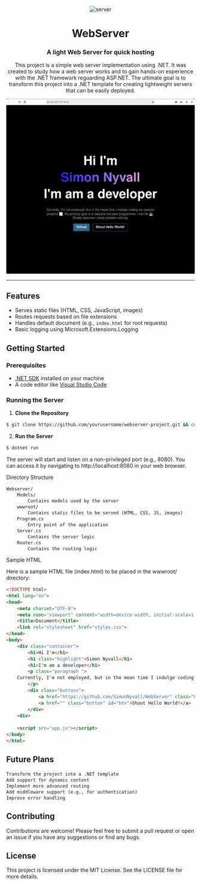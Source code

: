 
<div align="center">
    <img width="200px" src="https://www.pngplay.com/wp-content/uploads/7/Cloud-Server-PNG-Clipart-Background.png" alt="server">
    <h1>WebServer</h1>
    <h3>A light Web Server for quick hosting</h3>
    <p>This project is a simple web server implementation using .NET. It was created to study how a web server works and to gain hands-on experience with the .NET framework reguarding ASP.NET. The ultimate goal is to transform this project into a .NET template for creating lightweight servers that can be easily deployed.</p>

<img width="600px" src="./images/Screenshot from 2024-07-15 20-00-43.png">
<hr/>
</div>

## Features

- Serves static files (HTML, CSS, JavaScript, images)
- Routes requests based on file extensions
- Handles default document (e.g., `index.html` for root requests)
- Basic logging using Microsoft.Extensions.Logging

## Getting Started

### Prerequisites

- [.NET SDK](https://dotnet.microsoft.com/download) installed on your machine
- A code editor like [Visual Studio Code](https://code.visualstudio.com/)

### Running the Server

1. **Clone the Repository**
```bash
$ git clone https://github.com/yourusername/webserver-project.git && cd webserver-project
```

2. **Run the Server**
```bash
$ dotnet run
```

The server will start and listen on a non-privileged port (e.g., 8080). You can access it by navigating to http://localhost:8080 in your web browser.

Directory Structure

    Webserver/
        Models/
            Contains models used by the server
        wwwroot/
            Contains static files to be served (HTML, CSS, JS, images)
        Program.cs
            Entry point of the application
        Server.cs
            Contains the server logic
        Router.cs
            Contains the routing logic

Sample HTML

Here is a sample HTML file (index.html) to be placed in the wwwroot/ directory:

``` html
<!DOCTYPE html>
<html lang="en">
<head>
    <meta charset="UTF-8">
    <meta name="viewport" content="width=device-width, initial-scale=1.0">
    <title>Document</title>
    <link rel="stylesheet" href="styles.css">
</head>
<body>
    <div class="container">
        <h1>Hi I'm</h1>
        <h1 class="highlight">Simon Nyvall</h1>
        <h1>I'm am a developer</h1>
        <p class="paragraph ">
    Currently, I'm not employed, but in the mean time I indulge coding my passion projects 📈. My primary goal is to become the best programmer I can be 💻. Simply beacuse I enjoy problem solving.
        </p>
        <div class="buttons">
            <a href="https://github.com/SimonNyvall/WebServer" class="button github">Github</a>
            <a href="" class="button" id="btn">Shout Hello World!</a>
        </div>
    <div>

    <script src="app.js"></script>
</body>
</html>
```

## Future Plans

    Transform the project into a .NET template
    Add support for dynamic content
    Implement more advanced routing
    Add middleware support (e.g., for authentication)
    Improve error handling

## Contributing

Contributions are welcome! Please feel free to submit a pull request or open an issue if you have any suggestions or find any bugs.

## License

This project is licensed under the MIT License. See the LICENSE file for more details.